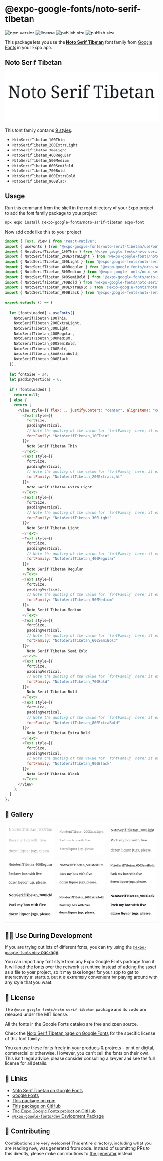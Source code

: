 # @expo-google-fonts/noto-serif-tibetan

![npm version](https://flat.badgen.net/npm/v/@expo-google-fonts/noto-serif-tibetan)
![license](https://flat.badgen.net/github/license/expo/google-fonts)
![publish size](https://flat.badgen.net/packagephobia/install/@expo-google-fonts/noto-serif-tibetan)
![publish size](https://flat.badgen.net/packagephobia/publish/@expo-google-fonts/noto-serif-tibetan)

This package lets you use the [**Noto Serif Tibetan**](https://fonts.google.com/specimen/Noto+Serif+Tibetan) font family from [Google Fonts](https://fonts.google.com/) in your Expo app.

## Noto Serif Tibetan

![Noto Serif Tibetan](./font-family.png)

This font family contains [9 styles](#-gallery).

- `NotoSerifTibetan_100Thin`
- `NotoSerifTibetan_200ExtraLight`
- `NotoSerifTibetan_300Light`
- `NotoSerifTibetan_400Regular`
- `NotoSerifTibetan_500Medium`
- `NotoSerifTibetan_600SemiBold`
- `NotoSerifTibetan_700Bold`
- `NotoSerifTibetan_800ExtraBold`
- `NotoSerifTibetan_900Black`

## Usage

Run this command from the shell in the root directory of your Expo project to add the font family package to your project

```sh
npx expo install @expo-google-fonts/noto-serif-tibetan expo-font
```

Now add code like this to your project

```js
import { Text, View } from "react-native";
import { useFonts } from '@expo-google-fonts/noto-serif-tibetan/useFonts';
import { NotoSerifTibetan_100Thin } from '@expo-google-fonts/noto-serif-tibetan/100Thin';
import { NotoSerifTibetan_200ExtraLight } from '@expo-google-fonts/noto-serif-tibetan/200ExtraLight';
import { NotoSerifTibetan_300Light } from '@expo-google-fonts/noto-serif-tibetan/300Light';
import { NotoSerifTibetan_400Regular } from '@expo-google-fonts/noto-serif-tibetan/400Regular';
import { NotoSerifTibetan_500Medium } from '@expo-google-fonts/noto-serif-tibetan/500Medium';
import { NotoSerifTibetan_600SemiBold } from '@expo-google-fonts/noto-serif-tibetan/600SemiBold';
import { NotoSerifTibetan_700Bold } from '@expo-google-fonts/noto-serif-tibetan/700Bold';
import { NotoSerifTibetan_800ExtraBold } from '@expo-google-fonts/noto-serif-tibetan/800ExtraBold';
import { NotoSerifTibetan_900Black } from '@expo-google-fonts/noto-serif-tibetan/900Black';

export default () => {

  let [fontsLoaded] = useFonts({
    NotoSerifTibetan_100Thin, 
    NotoSerifTibetan_200ExtraLight, 
    NotoSerifTibetan_300Light, 
    NotoSerifTibetan_400Regular, 
    NotoSerifTibetan_500Medium, 
    NotoSerifTibetan_600SemiBold, 
    NotoSerifTibetan_700Bold, 
    NotoSerifTibetan_800ExtraBold, 
    NotoSerifTibetan_900Black
  });

  let fontSize = 24;
  let paddingVertical = 6;

  if (!fontsLoaded) {
    return null;
  } else {
    return (
      <View style={{ flex: 1, justifyContent: "center", alignItems: "center" }}>
        <Text style={{
          fontSize,
          paddingVertical,
          // Note the quoting of the value for `fontFamily` here; it expects a string!
          fontFamily: "NotoSerifTibetan_100Thin"
        }}>
          Noto Serif Tibetan Thin
        </Text>
        <Text style={{
          fontSize,
          paddingVertical,
          // Note the quoting of the value for `fontFamily` here; it expects a string!
          fontFamily: "NotoSerifTibetan_200ExtraLight"
        }}>
          Noto Serif Tibetan Extra Light
        </Text>
        <Text style={{
          fontSize,
          paddingVertical,
          // Note the quoting of the value for `fontFamily` here; it expects a string!
          fontFamily: "NotoSerifTibetan_300Light"
        }}>
          Noto Serif Tibetan Light
        </Text>
        <Text style={{
          fontSize,
          paddingVertical,
          // Note the quoting of the value for `fontFamily` here; it expects a string!
          fontFamily: "NotoSerifTibetan_400Regular"
        }}>
          Noto Serif Tibetan Regular
        </Text>
        <Text style={{
          fontSize,
          paddingVertical,
          // Note the quoting of the value for `fontFamily` here; it expects a string!
          fontFamily: "NotoSerifTibetan_500Medium"
        }}>
          Noto Serif Tibetan Medium
        </Text>
        <Text style={{
          fontSize,
          paddingVertical,
          // Note the quoting of the value for `fontFamily` here; it expects a string!
          fontFamily: "NotoSerifTibetan_600SemiBold"
        }}>
          Noto Serif Tibetan Semi Bold
        </Text>
        <Text style={{
          fontSize,
          paddingVertical,
          // Note the quoting of the value for `fontFamily` here; it expects a string!
          fontFamily: "NotoSerifTibetan_700Bold"
        }}>
          Noto Serif Tibetan Bold
        </Text>
        <Text style={{
          fontSize,
          paddingVertical,
          // Note the quoting of the value for `fontFamily` here; it expects a string!
          fontFamily: "NotoSerifTibetan_800ExtraBold"
        }}>
          Noto Serif Tibetan Extra Bold
        </Text>
        <Text style={{
          fontSize,
          paddingVertical,
          // Note the quoting of the value for `fontFamily` here; it expects a string!
          fontFamily: "NotoSerifTibetan_900Black"
        }}>
          Noto Serif Tibetan Black
        </Text>
      </View>
    );
  }
};
```

## 🔡 Gallery


||||
|-|-|-|
|![NotoSerifTibetan_100Thin](./100Thin/NotoSerifTibetan_100Thin.ttf.png)|![NotoSerifTibetan_200ExtraLight](./200ExtraLight/NotoSerifTibetan_200ExtraLight.ttf.png)|![NotoSerifTibetan_300Light](./300Light/NotoSerifTibetan_300Light.ttf.png)||
|![NotoSerifTibetan_400Regular](./400Regular/NotoSerifTibetan_400Regular.ttf.png)|![NotoSerifTibetan_500Medium](./500Medium/NotoSerifTibetan_500Medium.ttf.png)|![NotoSerifTibetan_600SemiBold](./600SemiBold/NotoSerifTibetan_600SemiBold.ttf.png)||
|![NotoSerifTibetan_700Bold](./700Bold/NotoSerifTibetan_700Bold.ttf.png)|![NotoSerifTibetan_800ExtraBold](./800ExtraBold/NotoSerifTibetan_800ExtraBold.ttf.png)|![NotoSerifTibetan_900Black](./900Black/NotoSerifTibetan_900Black.ttf.png)||


## 👩‍💻 Use During Development

If you are trying out lots of different fonts, you can try using the [`@expo-google-fonts/dev` package](https://github.com/expo/google-fonts/tree/master/font-packages/dev#readme).

You can import _any_ font style from any Expo Google Fonts package from it. It will load the fonts over the network at runtime instead of adding the asset as a file to your project, so it may take longer for your app to get to interactivity at startup, but it is extremely convenient for playing around with any style that you want.


## 📖 License

The `@expo-google-fonts/noto-serif-tibetan` package and its code are released under the MIT license.

All the fonts in the Google Fonts catalog are free and open source.

Check the [Noto Serif Tibetan page on Google Fonts](https://fonts.google.com/specimen/Noto+Serif+Tibetan) for the specific license of this font family.

You can use these fonts freely in your products & projects - print or digital, commercial or otherwise. However, you can't sell the fonts on their own. This isn't legal advice, please consider consulting a lawyer and see the full license for all details.

## 🔗 Links

- [Noto Serif Tibetan on Google Fonts](https://fonts.google.com/specimen/Noto+Serif+Tibetan)
- [Google Fonts](https://fonts.google.com/)
- [This package on npm](https://www.npmjs.com/package/@expo-google-fonts/noto-serif-tibetan)
- [This package on GitHub](https://github.com/expo/google-fonts/tree/master/font-packages/noto-serif-tibetan)
- [The Expo Google Fonts project on GitHub](https://github.com/expo/google-fonts)
- [`@expo-google-fonts/dev` Devlopment Package](https://github.com/expo/google-fonts/tree/master/font-packages/dev)

## 🤝 Contributing

Contributions are very welcome! This entire directory, including what you are reading now, was generated from code. Instead of submitting PRs to this directly, please make contributions to [the generator](https://github.com/expo/google-fonts/tree/master/packages/generator) instead.
